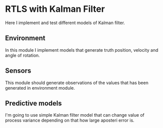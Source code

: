 # RTLS with Kalman Filter
Here I implement and test different models of Kalman filter. 
## Environment 
In this module I implement models that generate truth position, velocity and angle of rotation. 
## Sensors 
This module should generate observations of the values that has been generated in environment 
module. 
## Predictive models
I'm going to use simple Kalman filter model that can change value of process variance 
depending on that how large aposteri error is.  
